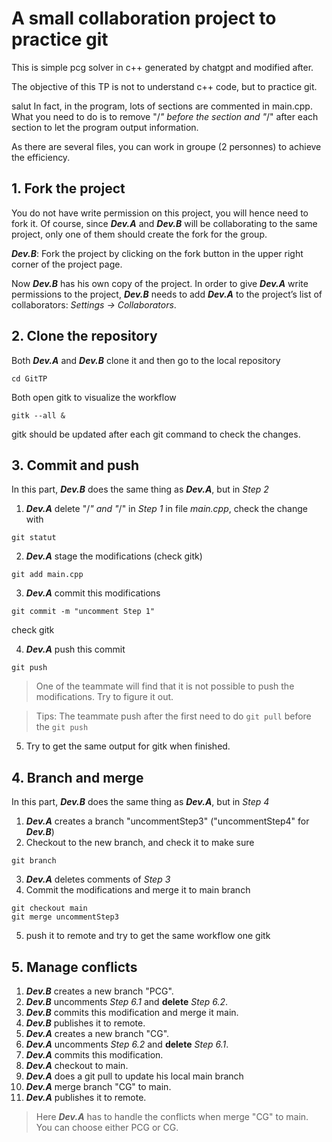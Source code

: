 # A small collaboration project to practice git 
This is simple pcg solver in c++ generated by chatgpt and modified after. 

The objective of this TP is not to understand c++ code, but to practice git. 

salut 
In fact, in the program, lots of sections are commented in main.cpp. What you need to do is to remove "/*" before the section and "*/" after each section to let the program output information.

As there are several files, you can work in groupe (2 personnes) to achieve the efficiency. 
## 1. Fork the project
You do not have write permission on this project, you will hence need to fork it. Of course, since ***Dev.A*** and ***Dev.B*** will be collaborating to the same project, only one of them should create the fork for the group.

***Dev.B***: Fork the project by clicking on the fork button in the upper right corner of the project page.

Now ***Dev.B*** has his own copy of the project. In order to give ***Dev.A*** write permissions to the project,
***Dev.B*** needs to add ***Dev.A*** to the project’s list of collaborators: *Settings -> Collaborators*.

## 2. Clone the repository
Both ***Dev.A*** and ***Dev.B*** clone it and then go to the local repository 
```
cd GitTP
```
Both open gitk to visualize the workflow
```
gitk --all &
```
gitk should be updated after each git command to check the changes.
## 3. Commit and push
In this part, ***Dev.B*** does the same thing as ***Dev.A***, but in *Step 2*
1. ***Dev.A*** delete "/*" and "*/" in *Step 1* in file *main.cpp*, check the change with 
```
git statut
```
2. ***Dev.A*** stage the modifications (check gitk)
```
git add main.cpp
```
3. ***Dev.A*** commit this modifications 
```
git commit -m "uncomment Step 1"
```
check gitk

4. ***Dev.A*** push this commit
```
git push
```
> One of the teammate will find that it is not possible to push the modifications. Try to figure it out. 

> Tips: The teammate push after the first need to do ```git pull``` before the ```git push```

5. Try to get the same output for gitk when finished. 

## 4. Branch and merge
In this part, ***Dev.B*** does the same thing as ***Dev.A***, but in *Step 4*
1. ***Dev.A*** creates a branch "uncommentStep3" ("uncommentStep4" for ***Dev.B***)
2. Checkout to the new branch, and check it to make sure
```
git branch
```
3. ***Dev.A*** deletes comments of *Step 3*
4. Commit the modifications and merge it to main branch
```
git checkout main
git merge uncommentStep3
```
5. push it to remote and try to get the same workflow one gitk 

## 5. Manage conflicts 
1. ***Dev.B*** creates a new branch "PCG".
2. ***Dev.B*** uncomments *Step 6.1* and **delete** *Step 6.2*.
3. ***Dev.B*** commits this modification and merge it main. 
4. ***Dev.B*** publishes it to remote.
5. ***Dev.A*** creates a new branch "CG".
6. ***Dev.A*** uncomments *Step 6.2* and **delete** *Step 6.1*.
7. ***Dev.A*** commits this modification.
8. ***Dev.A*** checkout to main.
9. ***Dev.A*** does a git pull to update his local main branch
10. ***Dev.A*** merge branch "CG" to main.  
11. ***Dev.A*** publishes it to remote.

> Here ***Dev.A*** has to handle the conflicts when merge "CG" to main. You can choose either PCG or CG. 

